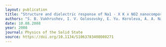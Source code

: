 ```yaml
---
layout: publication
title: "Structure and dielectric response of Na1 - X K x NO2 nanocomposite solid solutions"
authors: "S. B. Vakhrushev, I. V. Golosovsky, E. Yu. Koroleva, A. A. Naberezhnov, N. M. Okuneva, O. P. Smirnov, A. V. Fokin, M. Tovar & M. Glazman"
date: 10.08.2008
year: 2008
journal: Physics of the Solid State
source: https://doi.org/10.1134/S1063783408080271
---
```

